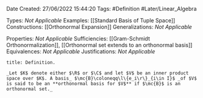 <div class="topSpace"></div>

Date Created: 27/06/2022 15:44:20
Tags: #Definition #Later/Linear_Algebra

Types: _Not Applicable_
Examples: [[Standard Basis of Tuple Space]]
Constructions: [[Orthonormal Expansion]]
Generalizations: _Not Applicable_

Properties: _Not Applicable_
Sufficiencies: [[Gram-Schmidt Orthonormalization]], [[Orthonormal set extends to an orthonormal basis]]
Equivalences: _Not Applicable_
Justifications: _Not Applicable_

``` ad-Definition
title: Definition.

_Let $K$ denote either $\R$ or $\C$ and let $V$ be an inner product space over $K$. A basis_ $\mc{B}\coloneqq\l\{e_i\r\}_{i\in I}$ _of $V$ is said to be an **orthonormal basis for $V$** if $\mc{B}$ is an orthonormal set._

```
